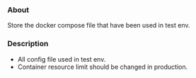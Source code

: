 ### About
Store the docker compose file that have been used in test env.

### Description
- All config file used in test env.
- Container resource limit should be changed in production.
